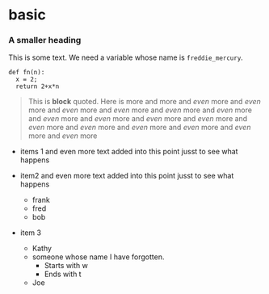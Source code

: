 # basic
### A smaller heading

This is some text.  We need a variable whose name is `freddie_mercury`.
```
def fn(n):
  x = 2;
  return 2+x*n
```

> This is **block** quoted.
> Here is more
> and more
> and _even_ more
> and _even_ more and _even_ more and _even_ more and _even_ more and _even_ more and _even_ more and _even_ more and _even_ more
> and _even_ more and _even_ more and _even_ more and _even_ more and _even_ more and _even_ more and _even_ more

* items 1 and even more text added into this point jusst to see what happens
  
* item2 and even more text added into this point jusst to see what happens
  * frank
  * fred
  * bob
* item 3
  * Kathy
  * someone whose name I have forgotten.
    * Starts with w
    * Ends with t
  * Joe

